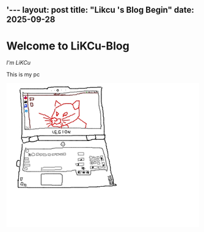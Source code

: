 '---
layout: post
title: "Likcu 's Blog Begin"
date: 2025-09-28
---

# Welcome to LiKCu-Blog

*I'm LiKCu*

This is my pc

![This is my pc](/images/other/pc.jpg)

